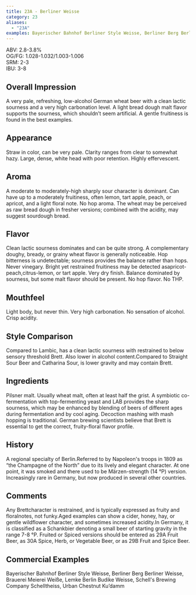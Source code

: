 ```yaml
---
title: 23A - Berliner Weisse
category: 23
aliases: 
  - "23A"
examples: Bayerischer Bahnhof Berliner Style Weisse, Berliner Berg Berliner Weisse, Brauerei Meierei Weiße, Lemke Berlin Budike Weisse, Schell's Brewing Company Schelltheiss, Urban Chestnut Ku’damm
---
```


ABV: 2.8-3.8%  
OG/FG: 1.028-1.032/1.003-1.006  
SRM: 2-3  
IBU: 3-8

## Overall Impression
A very pale, refreshing, low-alcohol German wheat beer with a clean lactic sourness and a very high carbonation level. A light bread dough malt flavor supports the sourness, which shouldn’t seem artificial. A gentle fruitiness is found in the best examples.

## Appearance
Straw in color, can be very pale. Clarity ranges from clear to somewhat hazy. Large, dense, white head with poor retention. Highly effervescent.

## Aroma
A moderate to moderately-high sharply sour character is dominant. Can have up to a moderately fruitiness, often lemon, tart apple, peach, or apricot, and a light floral note. No hop aroma. The wheat may be perceived as raw bread dough in fresher versions; combined with the acidity, may suggest sourdough bread.

## Flavor
Clean lactic sourness dominates and can be quite strong. A complementary doughy, bready, or grainy wheat flavor is generally noticeable. Hop bitterness is undetectable; sourness provides the balance rather than hops. Never vinegary. Bright yet restrained fruitiness may be detected asapricot-peach,citrus-lemon, or tart apple. Very dry finish. Balance dominated by sourness, but some malt flavor should be present. No hop flavor. No THP.

## Mouthfeel
Light body, but never thin. Very high carbonation. No sensation of alcohol. Crisp acidity.

## Style Comparison
Compared to Lambic, has a clean lactic sourness with restrained to below sensory threshold Brett. Also lower in alcohol content.Compared to Straight Sour Beer and Catharina Sour, is lower gravity and may contain Brett.

## Ingredients
Pilsner malt. Usually wheat malt, often at least half the grist. A symbiotic co-fermentation with top-fermenting yeast and LAB provides the sharp sourness, which may be enhanced by blending of beers of different ages during fermentation and by cool aging. Decoction mashing with mash hopping is traditional. German brewing scientists believe that Brett is essential to get the correct, fruity-floral flavor profile.

## History
A regional specialty of Berlin.Referred to by Napoleon's troops in 1809 as “the Champagne of the North” due to its lively and elegant character. At one point, it was smoked and there used to be Märzen-strength (14 °P) version. Increasingly rare in Germany, but now produced in several other countries.

## Comments
Any Brettcharacter is restrained, and is typically expressed as fruity and floralnotes, not funky.Aged examples can show a cider, honey, hay, or gentle wildflower character, and sometimes increased acidity.In Germany, it is classified as a Schankbier denoting a small beer of starting gravity in the range 7-8 °P. Fruited or Spiced versions should be entered as 29A Fruit Beer, as 30A Spice, Herb, or Vegetable Beer, or as 29B Fruit and Spice Beer.

## Commercial Examples
Bayerischer Bahnhof Berliner Style Weisse, Berliner Berg Berliner Weisse, Brauerei Meierei Weiße, Lemke Berlin Budike Weisse, Schell's Brewing Company Schelltheiss, Urban Chestnut Ku’damm





